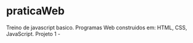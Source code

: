# praticaWeb
Treino de javascript basico.
Programas Web construidos em: HTML, CSS, JavaScript. 
Projeto 1 - 
